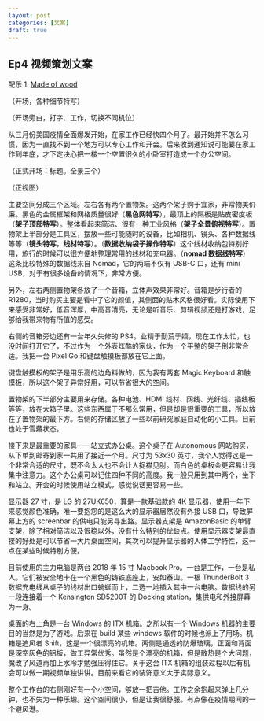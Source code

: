 ```yaml
---
layout: post
categories: [文案]
draft: true
---
```


## Ep4 视频策划文案

配乐 1: [Made of wood](https://www.free-stock-music.com/joe-crotty-made-of-wood.html)

（开场，各种细节特写）

（开场旁白，打字、工作，切换不同机位）

从三月份美国疫情全面爆发开始，在家工作已经快四个月了。最开始并不怎么习惯，因为一直找不到一个地方可以专心工作和开会。后来收到通知说可能要在家工作到年底，才下定决心把一楼一个空置很久的小卧室打造成一个办公空间。

（正式开场：标题。全景三个）

（正视图）

主要空间分成三个区域。左右各有两个置物架。这两个架子购于宜家，非常物美价廉。黑色的金属框架和网格质量很好（**黑色网特写**），最顶上的隔板是贴皮密度板（**架子顶部特写**）。整体看起来简洁、很有一种工业风格（**架子全景俯视特写**）。置物架上半部分是工具区，摆放一些可能随时的设备，比如相机、镜头、各种数据线等等（**镜头特写**，**线材特写**）。（**数据收纳袋子操作特写**）这个线材收纳包特别好用，旅行的时候可以很方便地整理常用的线材和充电器。（**nomad 数据线特写**）这条比较特殊的数据线来自 Nomad，它的两端不仅有 USB-C 口，还有 mini USB，对于有很多设备的情况下，非常方便。

另外，左右两侧置物架各放了一个音箱，立体声效果非常好。音箱是步行者的 R1280，当时购买主要是看中了它的颜值，其侧面的贴木风格很好看。实际使用下来感受非常好，低音浑厚，中高音清亮，无论是听音乐、剪辑视频还是打游戏，足够给我带来物有所值的感受。

右侧的音箱旁边还有一台年久失修的 PS4。业精于勤荒于嬉，现在工作太忙，也没时间打开它了，不过作为一个外表炫酷的家伙，作为一个平整的架子倒非常合适。我把一台 Pixel Go 和键盘触摸板都放在它上面。

键盘触摸板的架子是用乐高的边角料做的，因为我有两套 Magic Keyboard 和触摸板，所以这个架子异常好用，可以节省很大的空间。

置物架的下半部分主要用来存储。各种电池、HDMI 线材、网线、光纤线、插线板等等，放在大箱子里。这些东西属于不那么常用，但是却是很重要的工具，所以放在了置物架的最下方。右侧的存储区放了一些以前研究家庭自动化的小工具。目前也处于雪藏状态。

接下来是最重要的家具——站立式办公桌。这个桌子在 Autonomous 网站购买，从下单到邮寄到家一共用了接近一个月。尺寸为 53x30 英寸，我个人觉得这是一个非常合适的尺寸，既不会太大也不会让人捉襟见肘。而白色的桌板会更容易让我集中注意力。这个办公桌可以记住四种不同的高度。我一般只用到其中两个，坐下和站立。开会的时候使用站立模式，感觉说话更容易一些。

显示器 27 寸，是 LG 的 27UK650，算是一款基础款的 4K 显示器，使用一年下来感觉颜色准确，唯一要抱怨的是这么大的显示器居然没有外接 USB 口，导致屏幕上方的 screenbar 的供电只能另寻出路。显示器支架是 AmazonBasic 的单臂支架，除了相对简洁以及很稳以外，没有什么特别的优缺点。使用显示器支架最直接的好处是可以节省一大片桌面空间，其次可以提升显示器的人体工学特性，这一点在某些时候特别方便。

目前使用的主力电脑是两台 2018 年 15 寸 Macbook Pro。一台是工作，一台是私人。它们被安全地卡在一个黑色的铸铁底座上，安如泰山。一根 ThunderBolt 3 数据充电线从桌子的线材出口蜿蜒而上，二选一地插入其中一台电脑。数据线的另一段连接着一个 Kensington SD5200T 的 Docking station，集供电和外接屏幕为一身。

桌面的右上角是一台 Windows 的 ITX 机箱。之所以有一个 Windows 机器的主要目的当然是为了游戏。后来在 build 某些 windows 软件的时候也派上了用场。机箱是追风者 Shift，这是一个很漂亮的机箱。两侧是通透的防爆玻璃，正面和背面是深空灰色的铝板，做工异常优秀。虽然是个漂亮的机箱，但是散热是个大问题，魔改了风道再加上水冷才勉强压得住它。关于这台 ITX 机箱的组装过程以后有机会可以做一期视频单独讲讲。目前来看它的装饰意义大于实际意义。

整个工作台的右侧刚好有一个小空间，够放一把吉他。工作之余抱起来弹上几分钟，也不失为一种乐趣。这个空间很小，但是让我很舒服。有点像在疫情期间的一个避风港。
